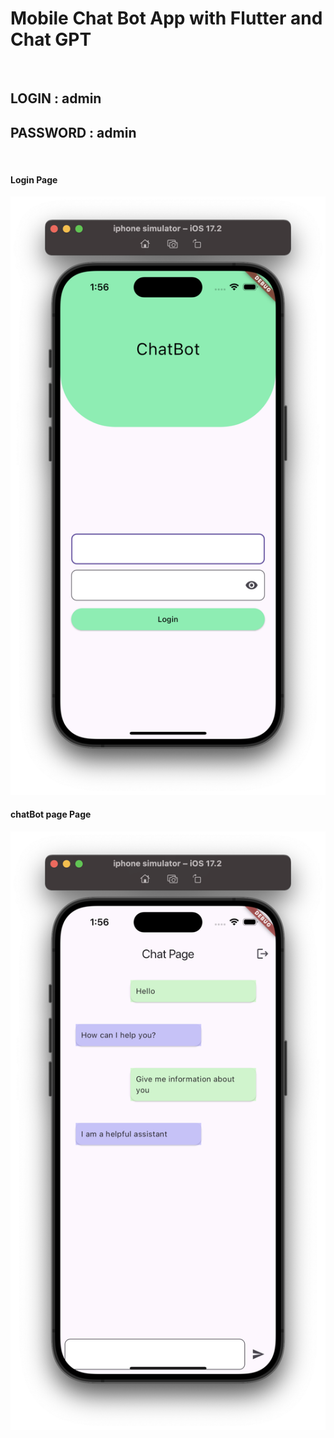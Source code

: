 <h1>Mobile Chat Bot App with Flutter and Chat GPT</h1>
<br>
<h2>LOGIN : admin</h2>
<h2>PASSWORD : admin</h2>
<br>
<h4>Login Page</h4>
<img src="captures/home.png">
<br>
<h4>chatBot page Page</h4>
<img src="captures/chat.png">

